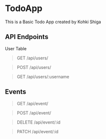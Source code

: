 # TodoApp

This is a Basic Todo App created by Kohki Shiga

## API Endpoints

User Table
> GET /api/users/ 

> POST /api/users/ 

> GET /api/users/:username 

## Events

> GET /api/event/ 

> POST /api/event/

> DELETE /api/event/:id

> PATCH /api/event/:id
